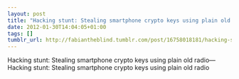 ```yaml
---
layout: post
title: "Hacking stunt: Stealing smartphone crypto keys using plain old radio"
date: 2012-01-30T14:04:05+01:00
tags: []
tumblr_url: http://fabiantheblind.tumblr.com/post/16758018181/hacking-stunt-stealing-smartphone-crypto-keys
---
```

Hacking stunt: Stealing smartphone crypto keys using plain old radio—Hacking stunt: Stealing smartphone crypto keys using plain old radio
